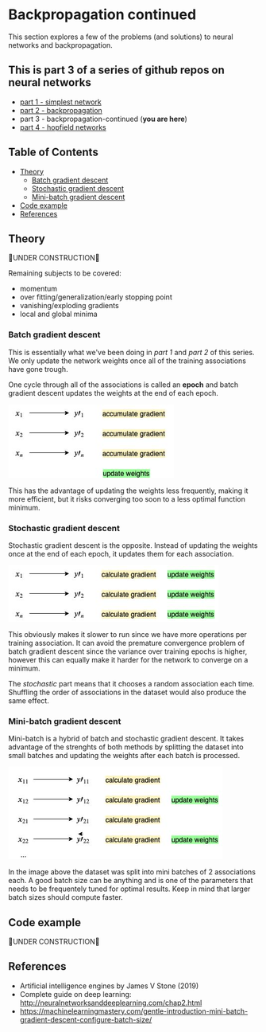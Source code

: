 # Backpropagation continued

This section explores a few of the problems (and solutions) to neural networks and backpropagation. 

## This is part 3 of a series of github repos on neural networks

- [part 1 - simplest network](https://github.com/gokadin/ai-simplest-network)
- [part 2 - backpropagation](https://github.com/gokadin/ai-backpropagation)
- part 3 - backpropagation-continued (**you are here**)
- [part 4 - hopfield networks](https://github.com/gokadin/ai-hopfield-networks)

## Table of Contents

- [Theory](#theory)
  - [Batch gradient descent](#batch-gradient-descent)
  - [Stochastic gradient descent](#stochastic-gradient-descent)
  - [Mini-batch gradient descent](#mini-batch-gradient-descent)
- [Code example](#code-example)
- [References](#references)

## Theory

🚧UNDER CONSTRUCTION🚧

Remaining subjects to be covered:

- momentum
- over fitting/generalization/early stopping point
- vanishing/exploding gradients
- local and global minima

### Batch gradient descent

This is essentially what we've been doing in *part 1* and *part 2* of this series. We only update the network weights once all of the training associations have gone trough. 

One cycle through all of the associations is called an **epoch** and batch gradient descent updates the weights at the end of each epoch. 

![batch](readme-images/batch.jpg)

This has the advantage of updating the weights less frequently, making it more efficient, but it risks converging too soon to a less optimal function minimum. 

### Stochastic gradient descent

Stochastic gradient descent is the opposite. Instead of updating the weights once at the end of each epoch, it updates them for each association. 

![stochastic](readme-images/stochastic.jpg)

This obviously makes it slower to run since we have more operations per training association. It can avoid the premature convergence problem of batch gradient descent since the variance over training epochs is higher, however this can equally make it harder for the network to converge on a minimum. 

The *stochastic* part means that it chooses a random association each time. Shuffling the order of associations in the dataset would also produce the same effect. 

### Mini-batch gradient descent

Mini-batch is a hybrid of batch and stochastic gradient descent. It takes advantage of the strenghts of both methods by splitting the dataset into small batches and updating the weights after each batch is processed. 

![mini-batch](readme-images/mini-batch.jpg)

In the image above the dataset was split into mini batches of 2 associations each. A good batch size can be anything and is one of the parameters that needs to be frequentely tuned for optimal results. Keep in mind that larger batch sizes should compute faster. 

## Code example

🚧UNDER CONSTRUCTION🚧

## References

- Artificial intelligence engines by James V Stone (2019)
- Complete guide on deep learning: http://neuralnetworksanddeeplearning.com/chap2.html
- https://machinelearningmastery.com/gentle-introduction-mini-batch-gradient-descent-configure-batch-size/